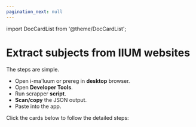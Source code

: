 ```yaml
---
pagination_next: null
---
```


import DocCardList from '@theme/DocCardList';

# Extract subjects from IIUM websites

The steps are simple.

- Open i-ma'luum or prereg in **desktop** browser.
- Open **Developer Tools**.
- Run scrapper **script**.
- **Scan/copy** the JSON output.
- Paste into the app.

Click the cards below to follow the detailed steps:

<DocCardList/>
